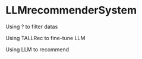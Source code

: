 # LLMrecommenderSystem

Using ? to filter datas  

Using TALLRec to fine-tune LLM  

Using LLM to recommend
